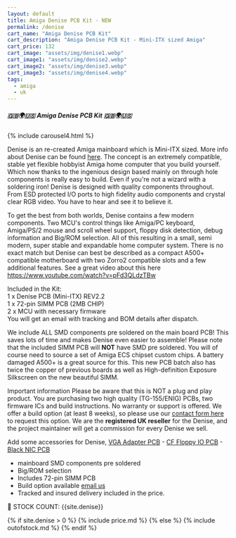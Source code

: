 ```yaml
---
layout: default
title: Amiga Denise PCB Kit - NEW
permalink: /denise
cart_name: "Amiga Denise PCB Kit"
cart_description: "Amiga Denise PCB Kit - Mini-ITX sized Amiga"
cart_price: 132
cart_image: "assets/img/denise1.webp"
cart_image1: "assets/img/denise2.webp"
cart_image2: "assets/img/denise3.webp"
cart_image3: "assets/img/denise4.webp"
tags: 
  - amiga
  - uk
---
```


##### 🇬🇧🌍🇺🇸 Amiga Denise PCB Kit 🇬🇧🌍🇺🇸

{% include carousel4.html %}
<br>

Denise is an re-created Amiga mainboard which is Mini-ITX sized. More info about Denise can be found <a href="https://www.enterlogic.se/?page_id=180" target="_blank">here</a>. The concept is an extremely compatible, stable yet flexible hobbyist Amiga home computer that you build yourself. Which now thanks to the ingenious design based mainly on through hole components is really easy to build. Even if you're not a wizard with a soldering iron! Denise is designed with quality components throughout. From ESD protected I/O ports to high fidelity audio components and crystal clear RGB video. You have to hear and see it to believe it.

To get the best from both worlds, Denise contains a few modern components. Two MCU's control things like Amiga/PC keyboard, Amiga/PS/2 mouse and scroll wheel support, floppy disk detection, debug information and Big/ROM selection. All of this resulting in a small, semi modern, super stable and expandable home computer system. There is no exact match but Denise can best be described as a compact A500+ compatible motherboard with two Zorro2 compatible slots and a few additional features. See a great video about this here <a href="https://www.youtube.com/watch?v=pFd3QLdzTBw" target="_blank">https://www.youtube.com/watch?v=pFd3QLdzTBw</a>

Included in the Kit:<br>
1 x Denise PCB (Mini-ITX) REV2.2<br>
1 x 72-pin SIMM PCB (2MB CHIP)<br>
2 x MCU with necessary firmware<br>
You will get an email with tracking and BOM details after dispatch.

We include ALL SMD components pre soldered on the main board PCB! This saves lots of time and makes Denise even easier to assemble! Please note that the included SIMM PCB will <b>NOT</b> have SMD pre soldered. You will of course need to source a set of Amiga ECS chipset custom chips. A battery damaged A500+ is a great source for this. This new PCB batch also has twice the copper of previous boards as well as High-definition Exposure Silkscreen on the new beautiful SIMM.

Important information
Please be aware that this is NOT a plug and play product. You are purchasing two high quality (TG-155/ENIG) PCBs, two firmware ICs and build instructions. No warranty or support is offered. We offer a build option (at least 8 weeks), so please use our [contact form here](/contact) to request this option. We are the <b>registered UK reseller</b> for the Denise, and the project maintainer will get a commission for every Denise we sell.

Add some accessories for Denise, [VGA Adapter PCB](/vga) - [CF Floppy IO PCB](/cffloppy) - [Black NIC PCB](/nic)

* mainboard SMD components pre soldered
* Big/ROM selection
* Includes 72-pin SIMM PCB
* Build option available [email us](/contact)
* Tracked and insured delivery included in the price.

&#128221; STOCK COUNT: {{site.denise}}

{% if site.denise > 0 %}
{% include price.md %}
{% else %}
{% include outofstock.md %}
{% endif %}